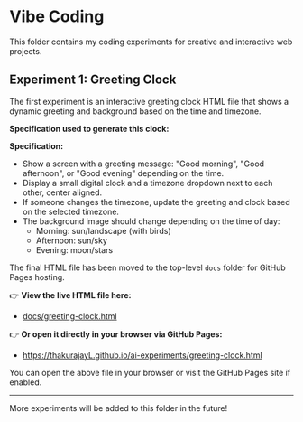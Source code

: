 # Vibe Coding

This folder contains my coding experiments for creative and interactive web projects.



## Experiment 1: Greeting Clock
The first experiment is an interactive greeting clock HTML file that shows a dynamic greeting and background based on the time and timezone.

**Specification used to generate this clock:**

**Specification:**

- Show a screen with a greeting message: "Good morning", "Good afternoon", or "Good evening" depending on the time.
- Display a small digital clock and a timezone dropdown next to each other, center aligned.
- If someone changes the timezone, update the greeting and clock based on the selected timezone.
- The background image should change depending on the time of day:
	- Morning: sun/landscape (with birds)
	- Afternoon: sun/sky
	- Evening: moon/stars

The final HTML file has been moved to the top-level `docs` folder for GitHub Pages hosting.

👉 **View the live HTML file here:**
- [docs/greeting-clock.html](../docs/greeting-clock.html)

👉 **Or open it directly in your browser via GitHub Pages:**
- https://thakurajayL.github.io/ai-experiments/greeting-clock.html

You can open the above file in your browser or visit the GitHub Pages site if enabled.

---

More experiments will be added to this folder in the future!
